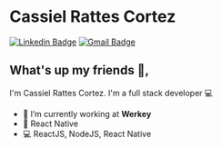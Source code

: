 # Cassiel Rattes Cortez
 [![Linkedin Badge](https://img.shields.io/badge/-cassielrattes-blue?style=flat-square&logo=Linkedin&logoColor=white&link=https://www.linkedin.com/in/cassielrattes/)](https://www.linkedin.com/in/cassielrattes/) 
[![Gmail Badge](https://img.shields.io/badge/-cassielrattes@gmail.com-c14438?style=flat-square&logo=Gmail&logoColor=white&link=mailto:cassielrattes@gmail.com)](mailto:cassielrattes@gmail.com)

## What's up my friends 👋, 
I'm Cassiel Rattes Cortez.
I'm a full stack developer :computer:

- :rocket:   I’m currently working at **Werkey**
- :purple_heart:   React Native
- :computer:   ReactJS, NodeJS, React Native
